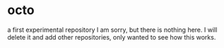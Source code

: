 # octo
a first experimental repository
I am sorry, but there is nothing here. I will delete it and add other repositories, only wanted to see
how this works.
